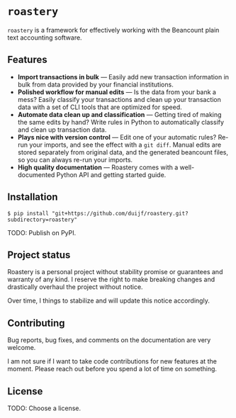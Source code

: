 # `roastery`

`roastery` is a framework for effectively working with the Beancount plain text
accounting software.

## Features

- **Import transactions in bulk** &mdash; Easily add new transaction
  information in bulk from data provided by your financial institutions.
- **Polished workflow for manual edits** &mdash; Is the data from your bank a
  mess? Easily classify your transactions and clean up your transaction data
  with a set of CLI tools that are optimized for speed.
- **Automate data clean up and classification** &mdash; Getting tired of making
  the same edits by hand? Write rules in Python to automatically classify and
  clean up transaction data.
- **Plays nice with version control** &mdash; Edit one of your automatic rules?
  Re-run your imports, and see the effect with a `git diff`. Manual edits are
  stored separately from original data, and the generated beancount files, so
  you can always re-run your imports.
- **High quality documentation** &mdash; Roastery comes with a well-documented
  Python API and getting started guide.

## Installation

```
$ pip install "git+https://github.com/duijf/roastery.git?subdirectory=roastery"
```

TODO: Publish on PyPI.

## Project status

Roastery is a personal project without stability promise or guarantees and
warranty of any kind. I reserve the right to make breaking changes and
drastically overhaul the project without notice.

Over time, I things to stabilize and will update this notice accordingly.

## Contributing

Bug reports, bug fixes, and comments on the documentation are very welcome.

I am not sure if I want to take code contributions for new features at the
moment. Please reach out before you spend a lot of time on something.

## License

TODO: Choose a license.
